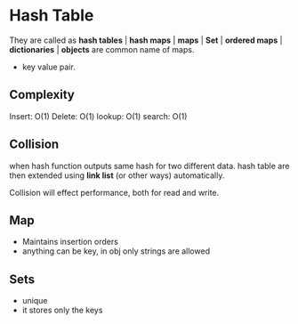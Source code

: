 # Hash Table

They are called as **hash tables** | **hash maps** | **maps** | **Set** | **ordered maps** | **dictionaries** | **objects** are common name of maps.

- key value pair.

## Complexity

Insert: O(1)
Delete: O(1)
lookup: O(1)
search: O(1)

## Collision

when hash function outputs same hash for two different data. hash table are then extended using **link list** (or other ways) automatically.

Collision will effect performance, both for read and write.

## Map

- Maintains insertion orders
- anything can be key, in obj only strings are allowed

## Sets

- unique
- it stores only the keys
